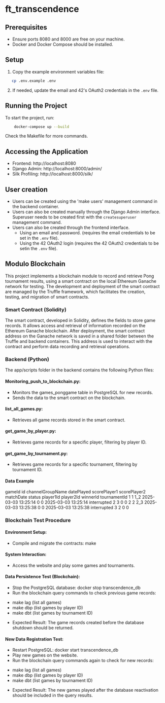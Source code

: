 # ft_transcendence

## Prerequisites

- Ensure ports 8080 and 8000 are free on your machine.
- Docker and Docker Compose should be installed.

## Setup

1. Copy the example environment variables file:
```sh
   cp .env.example .env
```
2. If needed, update the email and 42's OAuth2 credentials in the `.env` file.


## Running the Project
To start the project, run:

```sh
	docker-compose up --build
```
Check the Makefile for more commands.

## Accessing the Application

- Frontend: http://localhost:8080
- Django Admin: http://localhost:8000/admin/
- Silk Profiling: http://localhost:8000/silk/

## User creation

- Users can be created using the 'make users' management command in the backend container.
- Users can also be created manually through the Django Admin interface. Superuser needs to be created first with the `createsuperuser` management command.
- Users can also be created through the frontend interface.
	- Using an email and password. (requires the email credentials to be set in the `.env` file).
	- Using the 42 OAuth2 login (requires the 42 OAuth2 credentials to be setin the `.env` file).

## Modulo Blockchain
This project implements a blockchain module to record and retrieve Pong tournament results, using a smart contract on the local Ethereum Ganache network for testing. The development and deployment of the smart contract are managed by the Truffle framework, which facilitates the creation, testing, and migration of smart contracts.

### Smart Contract (Solidity)
The smart contract, developed in Solidity, defines the fields to store game records.
It allows access and retrieval of information recorded on the Ethereum Ganache blockchain.
After deployment, the smart contract address on the Ganache network is saved in a shared folder between the Truffle and backend containers.
This address is used to interact with the contract and perform data recording and retrieval operations.

### Backend (Python)

The app/scripts folder in the backend contains the following Python files:

#### Monitoring_push_to_blockchain.py:
* Monitors the games_ponggame table in PostgreSQL for new records.
* Sends the data to the smart contract on the blockchain.
  
#### list_all_games.py:
* Retrieves all game records stored in the smart contract.
  
#### get_game_by_player.py:
* Retrieves game records for a specific player, filtering by player ID.
  
#### get_game_by_tournament.py:
* Retrieves game records for a specific tournament, filtering by tournament ID.


#### Data Example
gameId  id      channelGroupName        datePlayed            scorePlayer1  scorePlayer2  matchDate             status          player1Id       player2Id       winnerId        tournamentId
1       1       1_2                     2025-03-03 13:25:14   0             0             2025-03-03 13:25:14   interrupted     2               3               0               0
2       2       2_3                     2025-03-03 13:25:38   0             0             2025-03-03 13:25:38   interrupted     3               2               0               0


### Blockchain Test Procedure
#### Environment Setup:
* Compile and migrate the contracts: make
#### System Interaction:
* Access the website and play some games and tournaments.
#### Data Persistence Test (Blockchain):
* Stop the PostgreSQL database: docker stop transcendence_db
* Run the blockchain query commands to check previous game records:
- make lag (list all games)
- make dbp <player id> (list games by player ID)
- make dbt <tournament id> (list games by tournament ID)
* Expected Result: The game records created before the database shutdown should be returned.
#### New Data Registration Test:
* Restart PostgreSQL: docker start transcendence_db
* Play new games on the website.
* Run the blockchain query commands again to check for new records:
- make lag (list all games)
- make dbp <player id> (list games by player ID)
- make dbt <tournament id> (list games by tournament ID)
* Expected Result: The new games played after the database reactivation should be included in the query results.
